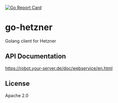 [![Go Report Card](https://goreportcard.com/badge/github.com/gtrafimenkov/go-hetzner)](https://goreportcard.com/report/github.com/gtrafimenkov/go-hetzner)

# go-hetzner

Golang client for Hetzner

## API Documentation

https://robot.your-server.de/doc/webservice/en.html

## License

Apache 2.0
